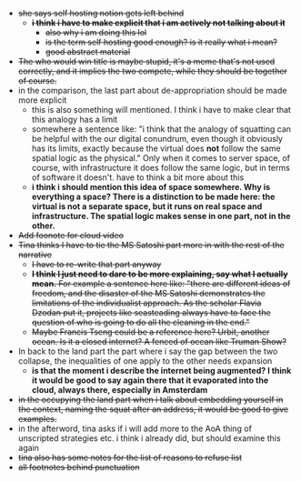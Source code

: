 - ~~she says self hosting notion gets left behind~~
  - ~~**i think i have to make explicit that i am actively not talking about it**~~
    - ~~also why i am doing this lol~~
    - ~~is the term self hosting good enough? is it really what i mean?~~
    - ~~good abstract material~~
- ~~The who would win title is maybe stupid, it's a meme that's not used correctly, and it implies the two compete, while they should be together of course.~~
- in the comparison, the last part about de-appropriation should be made more explicit
  - this is also something will mentioned. I think i have to make clear that this analogy has a limit
  - somewhere a sentence like: "i think that the analogy of squatting can be helpful with the our digital conundrum, even though it obviously has its limits, exactly because the virtual does **not** follow the same spatial logic as the physical." Only when it comes to server space, of course, with infrastructure it does follow the same logic, but in terms of software it doesn't. have to think a bit more about this
  - **i think i should mention this idea of space somewhere. Why is everything a space? There is a distinction to be made here: the virtual is not a separate space, but it runs on real space and infrastructure. The spatial logic makes sense in one part, not in the other.**
- ~~Add foonote for cloud video~~
- ~~Tina thinks I have to tie the MS Satoshi part more in with the rest of the narrative~~
  - ~~I have to re-write that part anyway~~
  - ~~**I think I just need to dare to be more explaining, say what I actually mean.** For example a sentence here like: "there are different ideas of freedom, and the disaster of the MS Satoshi demonstrates the limitations of the individualist approach. As the scholar Flavia Dzodan put it, projects like seasteading always have to face the question of who is going to do all the cleaning in the end."~~
  - ~~Maybe Francis Tseng could be a reference here? Urbit, another ocean. Is it a closed internet? A fenced of ocean like Truman Show?~~
- In back to the land part the part where i say the gap between the two collapse, the inequalities of one apply to the other needs expansion
  - **is that the moment i describe the internet being augmented? I think it would be good to say again there that it evaporated into the cloud, always there, especially in Amsterdam**
- ~~in the occupying the land part when i talk about embedding yourself in the context, naming the squat after an address, it would be good to give examples.~~
- in the afterword, tina asks if i will add more to the AoA thing of unscripted strategies etc. i think i already did, but should examine this again
- ~~tina also has some notes for the list of reasons to refuse list~~
- ~~all footnotes behind punctuation~~